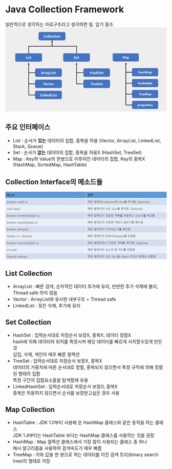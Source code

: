 # Java Collection Framework
일반적으로 생각하는 자료구조라고 생각하면 됨. 암기 필수.
![JavaCollectionFramework](../img_assets/JavaCollectionFramework.JPG)

## 주요 인터페이스
- List : 순서가 **있는** 데이터의 집합, 중복을 허용 (Vector, ArrayList, LinkedList, Stack, Queue)
- Set : 순서가 **없는** 데이터의 집합, 중복을 허용X (HashSet, TreeSet)
- Map : Key와 Value의 한쌍으로 이루어진 데이터의 집합, Key의 중복X (HashMap, SortedMap, HashTable)

## Collection Interface의 메소드들
![CollectionInterfaceMethod](../img_assets/CollectionInterfaceMethod.jpg)

## List Collection
- ArrayList : 빠른 검색, 순차적인 데이터 추가에 유리, 빈번한 추가 삭제에 불리, Thread safe 하지 않음
- Vector : ArrayList와 유사한 내부구조 + Thread safe
- LinkedList : 잦은 삭제, 추가에 유리

## Set Collection
- HashSet : 입력순서대로 저장순서 보장X, 중복X, 데이터 정렬X  
            hash에 의해 데이터의 위치를 특정시켜 해당 데이터를 빠르게 서치할수있게 만든 것  
	        삽입, 삭제, 색인이 매우 빠른 컬렉션  
- TreeSet : 입력순서대로 저장순서 보장X, 중복X  
	        데이터의 가중치에 따른 순서대로 정렬, 중복되지 않으면서 특정 규칙에 의해 정렬된 형태의 집합  
	        특정 구간의 집합요소들을 탐색할때 유용  
- LinkedHashSet : 입력순서대로 저장순서 보장O, 중복X  
	        중복은 허용하지 않으면서 순서를 보장받고싶은 경우 사용  

## Map Collection
- HashTable : JDK 1.0부터 사용해 온 HashMap 클래스와 같은 동작을 하는 클래스  
        	JDK 1.4부터는 HashTable 보다는 HashMap 클래스를 사용하는 것을 권장  
- HashMap : Map 컬렉션 클래스에서 가장 많이 사용되는 클래스 중 하나  
            해시 알고리즘을 사용하여 검색속도가 매우 빠름
- TreeMap : 키와 값을 한 쌍으로 하는 데이터를 이진 검색 트리(binary search tree)의 형태로 저장
